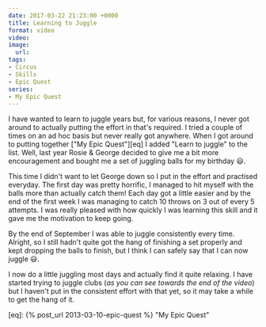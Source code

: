```yaml
---
date: 2017-03-22 21:23:00 +0000
title: Learning to Juggle
format: video
video: 
image: 
  url:
tags:
- Circus
- Skills
- Epic Quest
series: 
- My Epic Quest
---
```


I have wanted to learn to juggle years but, for various reasons, I never got around to
actually putting the effort in that's required. I tried a couple of times on an ad hoc
basis but never really got anywhere. When I got around to putting together
["My Epic Quest"][eq] I added "Learn to juggle" to the list. Well, last year Rosie &
George decided to give me a bit more encouragement and bought me a set of juggling balls
for my birthday :smiley:.

This time I didn't want to let George down so I put in the effort and practised everyday.
The first day was pretty horrific, I managed to hit myself with the balls more than
actually catch them! Each day got a little easier and by the end of the first week I was
managing to catch 10 throws on 3 out of every 5 attempts. I was really pleased with how
quickly I was learning this skill and it gave me the motivation to keep going.

By the end of September I was able to juggle consistently every time. Alright, so I still
hadn't quite got the hang of finishing a set properly and kept dropping the balls to
finish, but I think I can safely say that I can now juggle :smiley:. 

I now do a little juggling most days and actually find it quite relaxing. I have started
trying to juggle clubs (_as you can see towards the end of the video_) but I haven't put
in the consistent effort with that yet, so it may take a while to get the hang of it.


[eq]: {% post_url 2013-03-10-epic-quest %} "My Epic Quest"